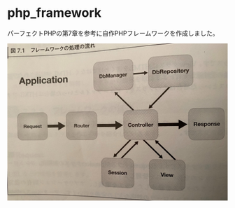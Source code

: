 # php_framework
パーフェクトPHPの第7章を参考に自作PHPフレームワークを作成しました。

![フレームワークの説明](./framework_phpto.jpg "フレームワーク")